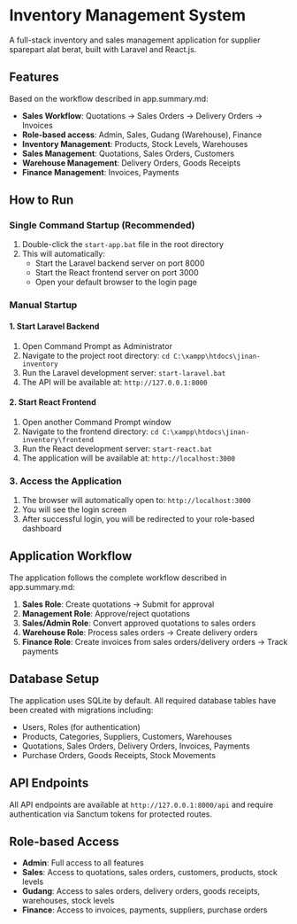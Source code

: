 # Inventory Management System

A full-stack inventory and sales management application for supplier sparepart alat berat, built with Laravel and React.js.

## Features

Based on the workflow described in app.summary.md:
- **Sales Workflow**: Quotations → Sales Orders → Delivery Orders → Invoices
- **Role-based access**: Admin, Sales, Gudang (Warehouse), Finance
- **Inventory Management**: Products, Stock Levels, Warehouses
- **Sales Management**: Quotations, Sales Orders, Customers
- **Warehouse Management**: Delivery Orders, Goods Receipts
- **Finance Management**: Invoices, Payments

## How to Run

### Single Command Startup (Recommended)
1. Double-click the `start-app.bat` file in the root directory
2. This will automatically:
   - Start the Laravel backend server on port 8000
   - Start the React frontend server on port 3000
   - Open your default browser to the login page

### Manual Startup
#### 1. Start Laravel Backend
1. Open Command Prompt as Administrator
2. Navigate to the project root directory: `cd C:\xampp\htdocs\jinan-inventory`
3. Run the Laravel development server: `start-laravel.bat`
4. The API will be available at: `http://127.0.0.1:8000`

#### 2. Start React Frontend
1. Open another Command Prompt window
2. Navigate to the frontend directory: `cd C:\xampp\htdocs\jinan-inventory\frontend`
3. Run the React development server: `start-react.bat`
4. The application will be available at: `http://localhost:3000`

### 3. Access the Application
1. The browser will automatically open to: `http://localhost:3000`
2. You will see the login screen
3. After successful login, you will be redirected to your role-based dashboard

## Application Workflow

The application follows the complete workflow described in app.summary.md:

1. **Sales Role**: Create quotations → Submit for approval
2. **Management Role**: Approve/reject quotations
3. **Sales/Admin Role**: Convert approved quotations to sales orders
4. **Warehouse Role**: Process sales orders → Create delivery orders
5. **Finance Role**: Create invoices from sales orders/delivery orders → Track payments

## Database Setup

The application uses SQLite by default. All required database tables have been created with migrations including:
- Users, Roles (for authentication)
- Products, Categories, Suppliers, Customers, Warehouses
- Quotations, Sales Orders, Delivery Orders, Invoices, Payments
- Purchase Orders, Goods Receipts, Stock Movements

## API Endpoints

All API endpoints are available at `http://127.0.0.1:8000/api` and require authentication via Sanctum tokens for protected routes.

## Role-based Access

- **Admin**: Full access to all features
- **Sales**: Access to quotations, sales orders, customers, products, stock levels
- **Gudang**: Access to sales orders, delivery orders, goods receipts, warehouses, stock levels
- **Finance**: Access to invoices, payments, suppliers, purchase orders